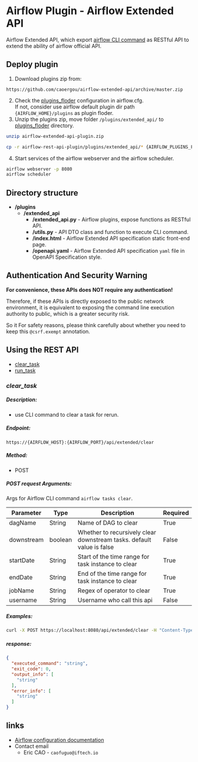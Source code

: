 # Airflow Plugin - Airflow Extended API

Airflow Extended API, which
export [airflow CLI command](https://airflow.apache.org/docs/apache-airflow/2.0.2/cli-and-env-variables-ref.html) as
RESTful API to extend the ability of airflow official API.

## Deploy plugin

1. Download plugins zip from:

```url
https://github.com/caoergou/airflow-extended-api/archive/master.zip
```

2. Check the [plugins_floder](http://airflow.apache.org/docs/2.0.2/configurations-ref.html#plugins-folder)
   configuration in airflow.cfg.    
   If not, consider use airflow default plugin dir path `{AIRFLOW_HOME}/plugins` as plugin floder.
3. Unzip the plugins zip, move folder `/plugins/extended_api/`
   to [plugins_floder](http://airflow.apache.org/docs/2.0.2/configurations-ref.html#plugins-folder) directory.

```bash
unzip airflow-extended-api-plugin.zip

cp -r airflow-rest-api-plugin/plugins/extended_api/* {AIRFLOW_PLUGINS_FOLDER}
```

4. Start services of the airflow webserver and the airflow scheduler.

```bash
airflow webserver -p 8080
airflow scheduler
```

## Directory structure

- **/plugins**
    - **/extended_api**
        - **/extended_api.py** - Airflow plugins, expose functions as RESTful API.
        - **/utils.py** - API DTO class and function to execute CLI command.
        - **/index.html** - Airflow Extended API specification static front-end page.
        - **/openapi.yaml** - Airflow Extended API specification `yaml` file in OpenAPI Specification style.

## Authentication And Security Warning

**For convenience, these APIs does NOT require any authentication!**

Therefore, if these APIs is directly exposed to the public network environment, it is equivalent to exposing the command
line execution authority to public, which is a greater security risk.

So it For safety reasons, please think carefully about whether you need to keep this `@csrf.exempt` annotation.

## Using the REST API

- [clear_task](#clear_task)
- [run_task](#run_task)

### ***<span id="clear_task">clear_task</span>***

##### Description:

- use CLI command to clear a task for rerun.

##### Endpoint:

```text
https://{AIRFLOW_HOST}:{AIRFLOW_PORT}/api/extended/clear
```

##### Method:

- POST

##### POST request Arguments:

Args for Airflow CLI command `airflow tasks clear`.

| Parameter  | Type               | Description                                                           | Required |
|------------|--------------------|-----------------------------------------------------------------------|----------|
| dagName    | String             | Name of DAG to clear                                                  | True     |
| downstream | boolean            | Whether to recursively clear downstream tasks. default value is false | False    |
| startDate  | <date-time> String | Start of the time range for task instance to clear                    | True     |
| endDate    | <date-time> String | End of the time range for task instance to clear                      | True     |
| jobName    | String             | Regex of operator to clear                                            | True     |
| username   | String             | Username who call this api                                            | False    |

##### Examples:

```bash
curl -X POST https://localhost:8080/api/extended/clear -H "Content-Type: application/json" -d '{"dagName": "string","downstream": true,"endDate": "2019-08-24T14:15:22Z","jobName": "string","startDate": "2019-08-24T14:15:22Z","username": "Knowhere API"}'
```

##### response:

```json
{
  "executed_command": "string",
  "exit_code": 0,
  "output_info": [
    "string"
  ],
  "error_info": [
    "string"
  ]
}
```

## links

- [Airflow configuration documentation](https://airflow.apache.org/docs/stable/configurations-ref.html)
- Contact email
    - Eric CAO - `caofuguo@iftech.io`